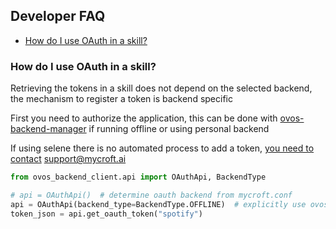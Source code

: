 ## Developer FAQ

+ [How do I use OAuth in a skill?](#how-do-i-use-oauth-in-a-skill)

### How do I use OAuth in a skill?

Retrieving the tokens in a skill does not depend on the selected backend, the mechanism to register a token is backend specific

First you need to authorize the application, this can be done with [ovos-backend-manager](https://github.com/OpenVoiceOS/ovos-backend-manager) if running offline or using personal backend

If using selene there is no automated process to add a token, [you need to contact](https://chat.mycroft.ai/community/pl/ynftpfuwo3gubxmta5qqronpch) support@mycroft.ai

```python
from ovos_backend_client.api import OAuthApi, BackendType

# api = OAuthApi()  # determine oauth backend from mycroft.conf
api = OAuthApi(backend_type=BackendType.OFFLINE)  # explicitly use ovos-backend-manager oauth
token_json = api.get_oauth_token("spotify")
```
